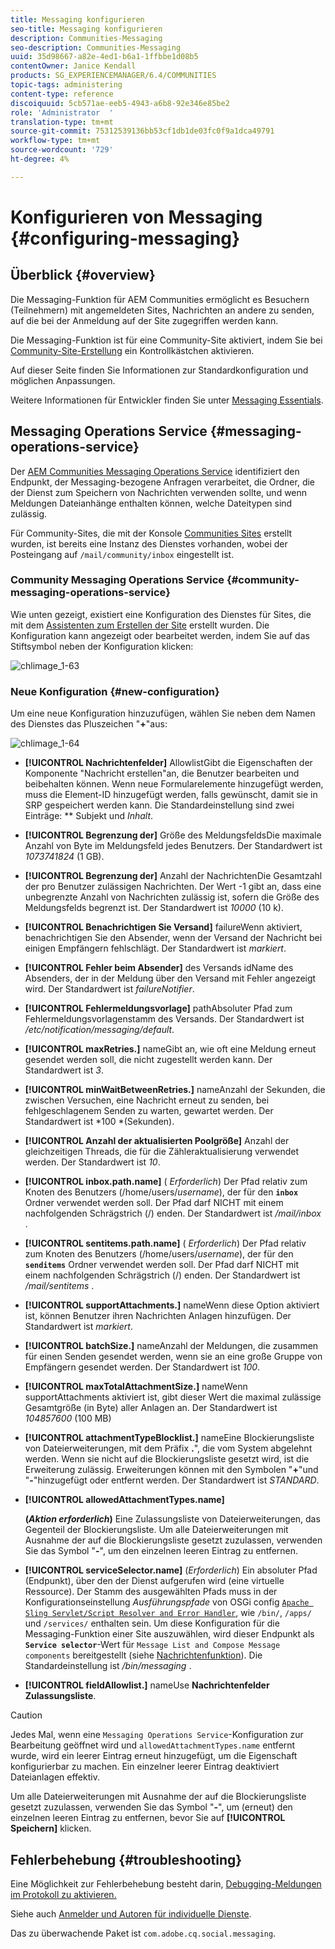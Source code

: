 ```yaml
---
title: Messaging konfigurieren
seo-title: Messaging konfigurieren
description: Communities-Messaging
seo-description: Communities-Messaging
uuid: 35d98667-a82e-4ed1-b6a1-1ffbbe1d08b5
contentOwner: Janice Kendall
products: SG_EXPERIENCEMANAGER/6.4/COMMUNITIES
topic-tags: administering
content-type: reference
discoiquuid: 5cb571ae-eeb5-4943-a6b8-92e346e85be2
role: 'Administrator  '
translation-type: tm+mt
source-git-commit: 75312539136bb53cf1db1de03fc0f9a1dca49791
workflow-type: tm+mt
source-wordcount: '729'
ht-degree: 4%

---
```



# Konfigurieren von Messaging {#configuring-messaging}

## Überblick {#overview}

Die Messaging-Funktion für AEM Communities ermöglicht es Besuchern (Teilnehmern) mit angemeldeten Sites, Nachrichten an andere zu senden, auf die bei der Anmeldung auf der Site zugegriffen werden kann.

Die Messaging-Funktion ist für eine Community-Site aktiviert, indem Sie bei [Community-Site-Erstellung](sites-console.md) ein Kontrollkästchen aktivieren.

Auf dieser Seite finden Sie Informationen zur Standardkonfiguration und möglichen Anpassungen.

Weitere Informationen für Entwickler finden Sie unter [Messaging Essentials](essentials-messaging.md).

## Messaging Operations Service {#messaging-operations-service}

Der [AEM Communities Messaging Operations Service](http://localhost:4502/system/console/configMgr/com.adobe.cq.social.messaging.client.endpoints.impl.MessagingOperationsServiceImpl) identifiziert den Endpunkt, der Messaging-bezogene Anfragen verarbeitet, die Ordner, die der Dienst zum Speichern von Nachrichten verwenden sollte, und wenn Meldungen Dateianhänge enthalten können, welche Dateitypen sind zulässig.

Für Community-Sites, die mit der Konsole [Communities Sites](sites-console.md) erstellt wurden, ist bereits eine Instanz des Dienstes vorhanden, wobei der Posteingang auf `/mail/community/inbox` eingestellt ist.

### Community Messaging Operations Service {#community-messaging-operations-service}

Wie unten gezeigt, existiert eine Konfiguration des Dienstes für Sites, die mit dem [Assistenten zum Erstellen der Site](sites-console.md) erstellt wurden. Die Konfiguration kann angezeigt oder bearbeitet werden, indem Sie auf das Stiftsymbol neben der Konfiguration klicken:

![chlimage_1-63](assets/chlimage_1-63.png)

### Neue Konfiguration {#new-configuration}

Um eine neue Konfiguration hinzuzufügen, wählen Sie neben dem Namen des Dienstes das Pluszeichen &quot;**+**&quot;aus:

![chlimage_1-64](assets/chlimage_1-64.png)

* **[!UICONTROL Nachrichtenfelder]**
AllowlistGibt die Eigenschaften der Komponente &quot;Nachricht erstellen&quot;an, die Benutzer bearbeiten und beibehalten können. Wenn neue Formularelemente hinzugefügt werden, muss die Element-ID hinzugefügt werden, falls gewünscht, damit sie in SRP gespeichert werden kann. Die Standardeinstellung sind zwei Einträge: 
** Subjekt und  *Inhalt*.

* **[!UICONTROL Begrenzung der]**
Größe des MeldungsfeldsDie maximale Anzahl von Byte im Meldungsfeld jedes Benutzers. Der Standardwert ist 
*1073741824* (1 GB).

* **[!UICONTROL Begrenzung der]**
Anzahl der NachrichtenDie Gesamtzahl der pro Benutzer zulässigen Nachrichten. Der Wert -1 gibt an, dass eine unbegrenzte Anzahl von Nachrichten zulässig ist, sofern die Größe des Meldungsfelds begrenzt ist. Der Standardwert ist 
*10000* (10 k).

* **[!UICONTROL Benachrichtigen Sie Versand]**
failureWenn aktiviert, benachrichtigen Sie den Absender, wenn der Versand der Nachricht bei einigen Empfängern fehlschlägt. Der Standardwert ist 
*markiert*.

* **[!UICONTROL Fehler beim Absender]**
des Versands idName des Absenders, der in der Meldung über den Versand mit Fehler angezeigt wird. Der Standardwert ist 
*failureNotifier*.

* **[!UICONTROL Fehlermeldungsvorlage]**
pathAbsoluter Pfad zum Fehlermeldungsvorlagenstamm des Versands. Der Standardwert ist 
*/etc/notification/messaging/default*.

* **[!UICONTROL maxRetries.]**
nameGibt an, wie oft eine Meldung erneut gesendet werden soll, die nicht zugestellt werden kann. Der Standardwert ist 
*3*.

* **[!UICONTROL minWaitBetweenRetries.]**
nameAnzahl der Sekunden, die zwischen Versuchen, eine Nachricht erneut zu senden, bei fehlgeschlagenem Senden zu warten, gewartet werden. Der Standardwert ist *100 *(Sekunden).

* **[!UICONTROL Anzahl der aktualisierten Poolgröße]**
Anzahl der gleichzeitigen Threads, die für die Zähleraktualisierung verwendet werden. Der Standardwert ist 
*10*.

* **[!UICONTROL inbox.path.name]**
(
*Erforderlich*) Der Pfad relativ zum Knoten des Benutzers (/home/users/*username*), der für den  **`inbox`** Ordner verwendet werden soll. Der Pfad darf NICHT mit einem nachfolgenden Schrägstrich (/) enden. Der Standardwert ist */mail/inbox* .

* **[!UICONTROL sentitems.path.name]**
(
*Erforderlich*) Der Pfad relativ zum Knoten des Benutzers (/home/users/*username*), der für den  **`senditems`** Ordner verwendet werden soll. Der Pfad darf NICHT mit einem nachfolgenden Schrägstrich (/) enden. Der Standardwert ist */mail/sentitems* .

* **[!UICONTROL supportAttachments.]**
nameWenn diese Option aktiviert ist, können Benutzer ihren Nachrichten Anlagen hinzufügen. Der Standardwert ist 
*markiert*.

* **[!UICONTROL batchSize.]**
nameAnzahl der Meldungen, die zusammen für einen Senden gesendet werden, wenn sie an eine große Gruppe von Empfängern gesendet werden. Der Standardwert ist 
*100*.

* **[!UICONTROL maxTotalAttachmentSize.]**
nameWenn supportAttachments aktiviert ist, gibt dieser Wert die maximal zulässige Gesamtgröße (in Byte) aller Anlagen an. Der Standardwert ist 
*104857600* (100 MB)

* **[!UICONTROL attachmentTypeBlocklist.]**
nameEine Blockierungsliste von Dateierweiterungen, mit dem Präfix
**.**&quot;, die vom System abgelehnt werden. Wenn sie nicht auf die Blockierungsliste gesetzt wird, ist die Erweiterung zulässig. Erweiterungen können mit den Symbolen &quot;**+**&quot;und &quot;**-**&quot;hinzugefügt oder entfernt werden. Der Standardwert ist *STANDARD*.

* **[!UICONTROL allowedAttachmentTypes.name]**

   **(*Aktion erforderlich*)** Eine Zulassungsliste von Dateierweiterungen, das Gegenteil der Blockierungsliste. Um alle Dateierweiterungen mit Ausnahme der auf die Blockierungsliste gesetzt zuzulassen, verwenden Sie das Symbol &quot;**-**&quot;, um den einzelnen leeren Eintrag zu entfernen.

* **[!UICONTROL serviceSelector.name]**
(*Erforderlich*) Ein absoluter Pfad (Endpunkt), über den der Dienst aufgerufen wird (eine virtuelle Ressource). Der Stamm des ausgewählten Pfads muss in der Konfigurationseinstellung *Ausführungspfade* von OSGi config [ `Apache Sling Servlet/Script Resolver and Error Handler`](http://localhost:4502/system/console/configMgr/org.apache.sling.servlets.resolver.SlingServletResolver), wie `/bin/`, `/apps/` und `/services/` enthalten sein. Um diese Konfiguration für die Messaging-Funktion einer Site auszuwählen, wird dieser Endpunkt als **`Service selector`**-Wert für `Message List and Compose Message components` bereitgestellt (siehe [Nachrichtenfunktion](configure-messaging.md)). Die Standardeinstellung ist */bin/messaging* .

* **[!UICONTROL fieldAllowlist.]**
nameUse 
**Nachrichtenfelder Zulassungsliste**.

>[!CAUTION]
>
>Jedes Mal, wenn eine `Messaging Operations Service`-Konfiguration zur Bearbeitung geöffnet wird und `allowedAttachmentTypes.name` entfernt wurde, wird ein leerer Eintrag erneut hinzugefügt, um die Eigenschaft konfigurierbar zu machen. Ein einzelner leerer Eintrag deaktiviert Dateianlagen effektiv.
>
>Um alle Dateierweiterungen mit Ausnahme der auf die Blockierungsliste gesetzt zuzulassen, verwenden Sie das Symbol &quot;**-**&quot;, um (erneut) den einzelnen leeren Eintrag zu entfernen, bevor Sie auf **[!UICONTROL Speichern]** klicken.

## Fehlerbehebung {#troubleshooting}

Eine Möglichkeit zur Fehlerbehebung besteht darin, [Debugging-Meldungen im Protokoll zu aktivieren.](../../help/sites-administering/troubleshooting.md)

Siehe auch [Anmelder und Autoren für individuelle Dienste](../../help/sites-deploying/configure-logging.md#loggers-and-writers-for-individual-services).

Das zu überwachende Paket ist `com.adobe.cq.social.messaging`.
